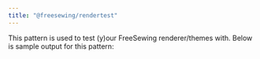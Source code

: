 ```yaml
---
title: "@freesewing/rendertest"
---
```


<Pattern pattern="rendertest" />

This pattern is used to test (y)our FreeSewing renderer/themes with.
Below is sample output for this pattern:

<Example pattern="rendertest" part="test" design={false} />

